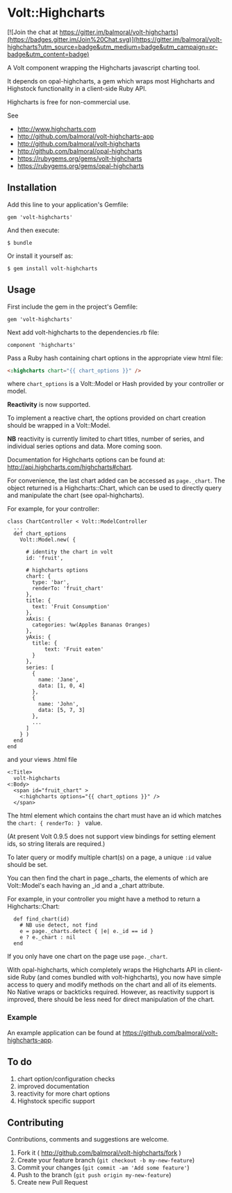 # Volt::Highcharts

[![Join the chat at https://gitter.im/balmoral/volt-highcharts](https://badges.gitter.im/Join%20Chat.svg)](https://gitter.im/balmoral/volt-highcharts?utm_source=badge&utm_medium=badge&utm_campaign=pr-badge&utm_content=badge)

A Volt component wrapping the Highcharts javascript charting tool.

It depends on opal-highcharts, a gem which wraps most Highcharts and Highstock functionality in a client-side Ruby API.

Highcharts is free for non-commercial use.

See
- http://www.highcharts.com
- http://github.com/balmoral/volt-highcharts-app
- http://github.com/balmoral/volt-highcharts
- http://github.com/balmoral/opal-highcharts
- https://rubygems.org/gems/volt-highcharts
- https://rubygems.org/gems/opal-highcharts

## Installation

Add this line to your application's Gemfile:

    gem 'volt-highcharts'

And then execute:

    $ bundle

Or install it yourself as:

    $ gem install volt-highcharts

## Usage

First include the gem in the project's Gemfile:

```gem 'volt-highcharts'```

Next add volt-highcharts to the dependencies.rb file:

```component 'highcharts'```

Pass a Ruby hash containing chart options in the appropriate view html file:

```html
<:highcharts chart="{{ chart_options }}" />
```

where `chart_options` is a Volt::Model or Hash provided by your controller or model. 

**Reactivity** is now supported. 

To implement a reactive chart, the options provided on chart creation should be wrapped in a Volt::Model.

**NB** reactivity is currently limited to chart titles, number of series, and individual series options and data. More coming soon.
  
Documentation for Highcharts options can be found at: http://api.highcharts.com/highcharts#chart.

For convenience, the last chart added can be accessed as ```page._chart```. 
The object returned is a Highcharts::Chart, which can be used to directly query and manipulate the chart (see opal-highcharts).
 
For example, for your controller:

```
class ChartController < Volt::ModelController
  ...
  def chart_options
    Volt::Model.new( {

      # identity the chart in volt
      id: 'fruit',
      
      # highcharts options
      chart: {
        type: 'bar',
        renderTo: 'fruit_chart'
      },
      title: {
        text: 'Fruit Consumption'
      },
      xAxis: {
        categories: %w(Apples Bananas Oranges)
      },
      yAxis: {
        title: {
            text: 'Fruit eaten'
        }
      },
      series: [
        {
          name: 'Jane',
          data: [1, 0, 4]
        },
        {
          name: 'John',
          data: [5, 7, 3]
        },
        ...
      ]
    } )
  end
end
```

and your views .html file

```
<:Title>
  volt-highcharts
<:Body>
  <span id="fruit_chart" >
    <:highcharts options="{{ chart_options }}" />
  </span>
```

The html element which contains the chart must have an id which matches the `chart: { renderTo: } ` value.

(At present Volt 0.9.5 does not support view bindings for setting element ids, so string literals are required.)
 
To later query or modify multiple chart(s) on a page, a unique `:id` value should be set. 
  
You can then find the chart in page._charts, the elements of which are Volt::Model's each having an _id and a _chart attribute.

For example, in your controller you might have a method to return a Highcharts::Chart:

```
  def find_chart(id)
    # NB use detect, not find
    e = page._charts.detect { |e| e._id == id }
    e ? e._chart : nil
  end
```

If you only have one chart on the page use ```page._chart```.

With opal-highcharts, which completely wraps the Highcharts API in client-side Ruby (and comes bundled with volt-highcharts),
you now have simple access to query and modify methods on the chart and all of its elements. No Native wraps or backticks required. 
However, as reactivity support is improved, there should be less need for direct manipulation of the chart.

### Example
 
An example application can be found at https://github.com/balmoral/volt-highcharts-app.

## To do

1. chart option/configuration checks
2. improved documentation
3. reactivity for more chart options
4. Highstock specific support

## Contributing

Contributions, comments and suggestions are welcome.
 
1. Fork it ( http://github.com/balmoral/volt-highcharts/fork )
2. Create your feature branch (`git checkout -b my-new-feature`)
3. Commit your changes (`git commit -am 'Add some feature'`)
4. Push to the branch (`git push origin my-new-feature`)
5. Create new Pull Request
